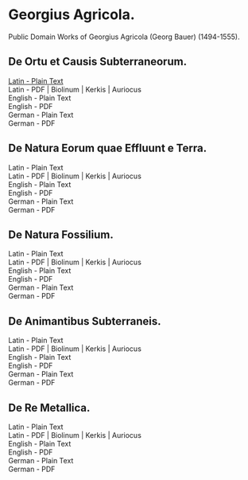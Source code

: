 # Georgius Agricola.

Public Domain Works of Georgius Agricola (Georg Bauer) (1494-1555).

## De Ortu et Causis Subterraneorum.

[Latin - Plain Text](de-ortu-et-causis-subterraneorum/full-text-latin.md)  
Latin - PDF | Biolinum | Kerkis | Auriocus  
English - Plain Text  
English - PDF  
German - Plain Text  
German - PDF  

## De Natura Eorum quae Effluunt e Terra.

Latin - Plain Text  
Latin - PDF | Biolinum | Kerkis | Auriocus  
English - Plain Text  
English - PDF  
German - Plain Text  
German - PDF  

## De Natura Fossilium.

Latin - Plain Text  
Latin - PDF | Biolinum | Kerkis | Auriocus  
English - Plain Text  
English - PDF  
German - Plain Text  
German - PDF  

## De Animantibus Subterraneis.

Latin - Plain Text  
Latin - PDF | Biolinum | Kerkis | Auriocus  
English - Plain Text  
English - PDF  
German - Plain Text  
German - PDF  

## De Re Metallica.

Latin - Plain Text  
Latin - PDF | Biolinum | Kerkis | Auriocus  
English - Plain Text  
English - PDF  
German - Plain Text  
German - PDF  
